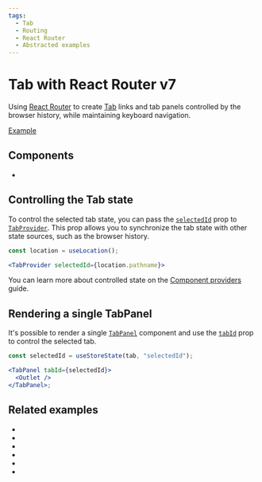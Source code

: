 ```yaml
---
tags:
  - Tab
  - Routing
  - React Router
  - Abstracted examples
---
```


# Tab with React Router v7

<div data-description>

Using [React Router](https://reactrouter.com/) to create [Tab](/components/tab) links and tab panels controlled by the browser history, while maintaining keyboard navigation.

</div>

<div data-tags></div>

<a href="./index.tsx" data-playground>Example</a>

## Components

<div data-cards="components">

- [](/components/tab)

</div>

## Controlling the Tab state

To control the selected tab state, you can pass the [`selectedId`](/reference/tab-provider#selectedid) prop to [`TabProvider`](/reference/tab-provider). This prop allows you to synchronize the tab state with other state sources, such as the browser history.

```jsx "selectedId"
const location = useLocation();

<TabProvider selectedId={location.pathname}>
```

You can learn more about controlled state on the [Component providers](/guide/component-providers#controlled-state) guide.

## Rendering a single TabPanel

It's possible to render a single [`TabPanel`](/reference/tab-panel) component and use the [`tabId`](/reference/tab-panel#tabid) prop to control the selected tab.

```jsx
const selectedId = useStoreState(tab, "selectedId");

<TabPanel tabId={selectedId}>
  <Outlet />
</TabPanel>;
```

## Related examples

<div data-cards="examples">

- [](/examples/dialog-react-router)
- [](/examples/tab-next-router)
- [](/examples/dialog-next-router)
- [](/examples/select-next-router)
- [](/examples/menubar-navigation)
- [](/examples/combobox-tabs)

</div>
